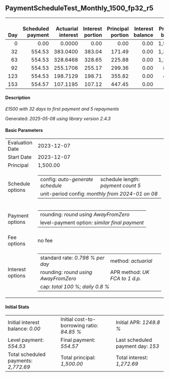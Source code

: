 <h2>PaymentScheduleTest_Monthly_1500_fp32_r5</h2>
<table>
    <thead style="vertical-align: bottom;">
        <th style="text-align: right;">Day</th>
        <th style="text-align: right;">Scheduled payment</th>
        <th style="text-align: right;">Actuarial interest</th>
        <th style="text-align: right;">Interest portion</th>
        <th style="text-align: right;">Principal portion</th>
        <th style="text-align: right;">Interest balance</th>
        <th style="text-align: right;">Principal balance</th>
        <th style="text-align: right;">Total actuarial interest</th>
        <th style="text-align: right;">Total interest</th>
        <th style="text-align: right;">Total principal</th>
    </thead>
    <tr style="text-align: right;">
        <td class="ci00">0</td>
        <td class="ci01" style="white-space: nowrap;">0.00</td>
        <td class="ci02">0.0000</td>
        <td class="ci03">0.00</td>
        <td class="ci04">0.00</td>
        <td class="ci05">0.00</td>
        <td class="ci06">1,500.00</td>
        <td class="ci07">0.0000</td>
        <td class="ci08">0.00</td>
        <td class="ci09">0.00</td>
    </tr>
    <tr style="text-align: right;">
        <td class="ci00">32</td>
        <td class="ci01" style="white-space: nowrap;">554.53</td>
        <td class="ci02">383.0400</td>
        <td class="ci03">383.04</td>
        <td class="ci04">171.49</td>
        <td class="ci05">0.00</td>
        <td class="ci06">1,328.51</td>
        <td class="ci07">383.0400</td>
        <td class="ci08">383.04</td>
        <td class="ci09">171.49</td>
    </tr>
    <tr style="text-align: right;">
        <td class="ci00">63</td>
        <td class="ci01" style="white-space: nowrap;">554.53</td>
        <td class="ci02">328.6468</td>
        <td class="ci03">328.65</td>
        <td class="ci04">225.88</td>
        <td class="ci05">0.00</td>
        <td class="ci06">1,102.63</td>
        <td class="ci07">711.6868</td>
        <td class="ci08">711.69</td>
        <td class="ci09">397.37</td>
    </tr>
    <tr style="text-align: right;">
        <td class="ci00">92</td>
        <td class="ci01" style="white-space: nowrap;">554.53</td>
        <td class="ci02">255.1706</td>
        <td class="ci03">255.17</td>
        <td class="ci04">299.36</td>
        <td class="ci05">0.00</td>
        <td class="ci06">803.27</td>
        <td class="ci07">966.8574</td>
        <td class="ci08">966.86</td>
        <td class="ci09">696.73</td>
    </tr>
    <tr style="text-align: right;">
        <td class="ci00">123</td>
        <td class="ci01" style="white-space: nowrap;">554.53</td>
        <td class="ci02">198.7129</td>
        <td class="ci03">198.71</td>
        <td class="ci04">355.82</td>
        <td class="ci05">0.00</td>
        <td class="ci06">447.45</td>
        <td class="ci07">1,165.5704</td>
        <td class="ci08">1,165.57</td>
        <td class="ci09">1,052.55</td>
    </tr>
    <tr style="text-align: right;">
        <td class="ci00">153</td>
        <td class="ci01" style="white-space: nowrap;">554.57</td>
        <td class="ci02">107.1195</td>
        <td class="ci03">107.12</td>
        <td class="ci04">447.45</td>
        <td class="ci05">0.00</td>
        <td class="ci06">0.00</td>
        <td class="ci07">1,272.6899</td>
        <td class="ci08">1,272.69</td>
        <td class="ci09">1,500.00</td>
    </tr>
</table>
<h4>Description</h4>
<p><i>£1500 with 32 days to first payment and 5 repayments</i></p>
<p>Generated: <i>2025-05-08 using library version 2.4.3</i></p>
<h4>Basic Parameters</h4>
<table>
    <tr>
        <td>Evaluation Date</td>
        <td>2023-12-07</td>
    </tr>
    <tr>
        <td>Start Date</td>
        <td>2023-12-07</td>
    </tr>
    <tr>
        <td>Principal</td>
        <td>1,500.00</td>
    </tr>
    <tr>
        <td>Schedule options</td>
        <td>
            <table>
                <tr>
                    <td>config: <i>auto-generate schedule</i></td>
                    <td>schedule length: <i><i>payment count</i> 5</i></td>
                </tr>
                <tr>
                    <td colspan="2" style="white-space: nowrap;">unit-period config: <i>monthly from 2024-01 on 08</i></td>
                </tr>
            </table>
        </td>
    </tr>
    <tr>
        <td>Payment options</td>
        <td>
            <table>
                <tr>
                    <td>rounding: <i>round using AwayFromZero</i></td>
                </tr>
                <tr>
                    <td>level-payment option: <i>similar&nbsp;final&nbsp;payment</i></td>
                </tr>
            </table>
        </td>
    </tr>
    <tr>
        <td>Fee options</td>
        <td>no fee
        </td>
    </tr>
    <tr>
        <td>Interest options</td>
        <td>
            <table>
                <tr>
                    <td>standard rate: <i>0.798 % per day</i></td>
                    <td>method: <i>actuarial</i></td>
                </tr>
                <tr>
                    <td>rounding: <i>round using AwayFromZero</i></td>
                    <td>APR method: <i>UK FCA to 1 d.p.</i></td>
                </tr>
                <tr>
                    <td colspan="2">cap: <i>total 100 %; daily 0.8 %</td>
                </tr>
            </table>
        </td>
    </tr>
</table>
<h4>Initial Stats</h4>
<table>
    <tr>
        <td>Initial interest balance: <i>0.00</i></td>
        <td>Initial cost-to-borrowing ratio: <i>84.85 %</i></td>
        <td>Initial APR: <i>1249.8 %</i></td>
    </tr>
    <tr>
        <td>Level payment: <i>554.53</i></td>
        <td>Final payment: <i>554.57</i></td>
        <td>Last scheduled payment day: <i>153</i></td>
    </tr>
    <tr>
        <td>Total scheduled payments: <i>2,772.69</i></td>
        <td>Total principal: <i>1,500.00</i></td>
        <td>Total interest: <i>1,272.69</i></td>
    </tr>
</table>